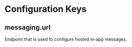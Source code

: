 # Configuration Keys

## messaging.url

Endpoint that is used to configure hosted in-app messages.

